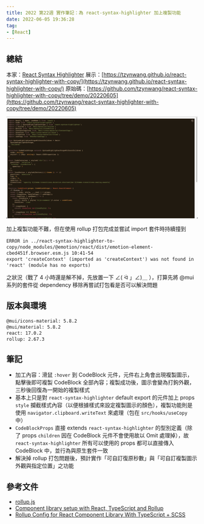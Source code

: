 ```yaml
---
title: 2022 第22週 實作筆記：為 react-syntax-highlighter 加上複製功能
date: 2022-06-05 19:36:28
tag:
- [React]
---
```


## 總結

本家：[React Syntax Highlighter](https://react-syntax-highlighter.github.io/react-syntax-highlighter)
展示：[https://tzynwang.github.io/react-syntax-highlighter-with-copy/](https://tzynwang.github.io/react-syntax-highlighter-with-copy/)
原始碼：[https://github.com/tzynwang/react-syntax-highlighter-with-copy/tree/demo/20220605](https://github.com/tzynwang/react-syntax-highlighter-with-copy/tree/demo/20220605)

![demo](/2022/react-syntax-highlighter-with-copy/demo.png)

加上複製功能不難，但在使用 rollup 打包完成並嘗試 import 套件時持續撞到

```
ERROR in ../react-syntax-highlighter-to-copy/node_modules/@emotion/react/dist/emotion-element-cbed451f.browser.esm.js 10:41-54
export 'createContext' (imported as 'createContext') was not found in 'react' (module has no exports)
```

之狀況（戰了 4 小時還是解不掉，先放置一下 ∠( ᐛ 」∠)＿ ），打算先將 @mui 系列的套件從 dependency 移除再嘗試打包看是否可以解決問題

## 版本與環境

```
@mui/icons-material: 5.8.2
@mui/material: 5.8.2
react: 17.0.2
rollup: 2.67.3
```

## 筆記

- 加工內容：滑鼠 `:hover` 到 CodeBlock 元件，元件右上角會出現複製圖示，點擊後即可複製 CodeBlock 全部內容；複製成功後，圖示會變為打鉤外觀，三秒後回復為一開始的複製樣式
- 基本上只是對 `react-syntax-highlighter` default export 的元件加上 props `style` 攔截樣式內容（以便根據樣式來設定複製圖示的顏色），複製功能則是使用 `navigator.clipboard.writeText` 來處理（包在 `src/hooks/useCopy` 中）
- `CodeBlockProps` 直接 extends `react-syntax-highlighter` 的型別定義（除了 props `children` 因在 CodeBlock 元件不會使用故以 Omit 處理掉），故 `react-syntax-highlighter` 所有可以使用的 props 都可以直接傳入 CodeBlock 中，並行為與原生套件一致
- 解決掉 rollup 打包問題後，預計實作「可自訂復原秒數」與「可自訂複製圖示外觀與指定位置」之功能

## 參考文件

- [rollup.js](https://rollupjs.org/guide/en/)
- [Component library setup with React, TypeScript and Rollup](https://dev.to/siddharthvenkatesh/component-library-setup-with-react-typescript-and-rollup-onj)
- [Rollup Config for React Component Library With TypeScript + SCSS](https://www.codefeetime.com/post/rollup-config-for-react-component-library-with-typescript-scss/)
